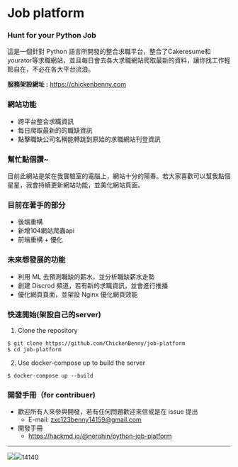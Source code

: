 # Job platform
### Hunt for your Python Job
這是一個針對 Python 語言所開發的整合求職平台，整合了Cakeresume和yourator等求職網站，並且每日會去各大求職網站爬取最新的資料，讓你找工作輕鬆自在，不必在各大平台流浪。

**服務架設網址 :** https://chickenbenny.com

### 網站功能
* 跨平台整合求職資訊
* 每日爬取最新的的職缺資訊
* 點擊職缺公司名稱能轉跳到原始的求職網站刊登資訊

### 幫忙點個讚~
目前此網站是架在我實驗室的電腦上，網站十分的陽春。若大家喜歡可以幫我點個星星，我會持續更新網站功能，並美化網站頁面。

### 目前在著手的部分
* 後端重構
* 新增104網站爬蟲api
* 前端重構 + 優化

### 未來想發展的功能
* 利用 ML 去預測職缺的薪水，並分析職缺薪水走勢
* 創建 Discrod 頻道，若有新的求職資訊，並會進行推播
* 優化網頁頁面，並架設 Nginx 優化網頁效能

### 快速開始(架設自己的server)
1. Clone the repository
```
$ git clone https://github.com/ChickenBenny/job-platform
$ cd job-platform
```
2. Use docker-compose up to build the server
```
$ docker-compose up --build
```
### 開發手冊（for contribuer)
- 歡迎所有人來參與開發，若有任何問題歡迎來信或是在 issue 提出
    - E-mail: zxc123benny14159@gmail.com
- 開發手冊
    - https://hackmd.io/@nerohin/python-job-platform
---

![](https://i.imgur.com/29V1E2p.png)![](https://i.imgur.com/29V1E2p.png)14140